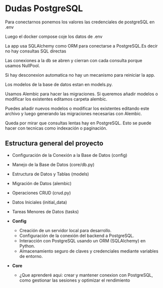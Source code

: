 # Dudas PostgreSQL

Para conectarnos ponemos los valores las credenciales de postgreSQL en .env 

Luego el docker compose coje los datos de .env

La app usa SQLAlchemy como ORM para conectarse a PostgreSQL.Es decir no hay consultas SQL directas

Las conexiones a la db se abren y cierran con cada consulta porque usamos NullPool.  

Si hay desconexion automatica no hay un mecanismo para reiniciar la app. 

Los modelos de la base de datos estan en models.py.

Usamos Alembic para hacer las migraciones. Si queremos añadir modelos o modificar los existentes editamos carpeta alembic. 

Puedes añadir nuevos modelos o modificar los existentes editando este archivo y luego generando las migraciones necesarias con Alembic.

Queda por mirar que consultas lentas hay en PostgreSQL. Esto se puede hacer con tecnicas como indexación o paginación.

## Estructura general del proyecto

- Configuración de la Conexión a la Base de Datos (config)
- Manejo de la Base de Datos (core/db.py) 
- Estructura de Datos y Tablas (models)
- Migración de Datos (alembic)
- Operaciones CRUD (crud.py)
- Datos Iniciales (initial_data)
- Tareas Menores de Datos (tasks)

- **Config**
   - Creación de un servidor local para desarrollo.
   - Configuración de la conexión del backend a PostgreSQL.
   - Interacción con PostgreSQL usando un ORM (SQLAlchemy) en Python.
   - Almacenamiento seguro de claves y credenciales mediante variables de entorno.

- **Core**
   - ¿Que aprenderé aqui: crear y mantener conexion con PostgreSQL, como gestionar las sesiones y optimizar el rendimiento